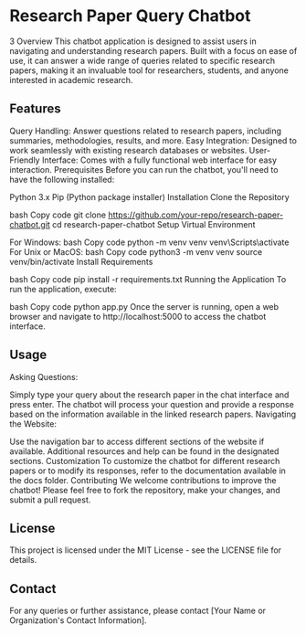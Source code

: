 # Research Paper Query Chatbot
3 Overview
This chatbot application is designed to assist users in navigating and understanding research papers. Built with a focus on ease of use, it can answer a wide range of queries related to specific research papers, making it an invaluable tool for researchers, students, and anyone interested in academic research.

## Features
Query Handling: Answer questions related to research papers, including summaries, methodologies, results, and more.
Easy Integration: Designed to work seamlessly with existing research databases or websites.
User-Friendly Interface: Comes with a fully functional web interface for easy interaction.
Prerequisites
Before you can run the chatbot, you'll need to have the following installed:

Python 3.x
Pip (Python package installer)
Installation
Clone the Repository

bash
Copy code
git clone https://github.com/your-repo/research-paper-chatbot.git
cd research-paper-chatbot
Setup Virtual Environment

For Windows:
bash
Copy code
python -m venv venv
venv\Scripts\activate
For Unix or MacOS:
bash
Copy code
python3 -m venv venv
source venv/bin/activate
Install Requirements

bash
Copy code
pip install -r requirements.txt
Running the Application
To run the application, execute:

bash
Copy code
python app.py
Once the server is running, open a web browser and navigate to http://localhost:5000 to access the chatbot interface.

## Usage
Asking Questions:

Simply type your query about the research paper in the chat interface and press enter.
The chatbot will process your question and provide a response based on the information available in the linked research papers.
Navigating the Website:

Use the navigation bar to access different sections of the website if available.
Additional resources and help can be found in the designated sections.
Customization
To customize the chatbot for different research papers or to modify its responses, refer to the documentation available in the docs folder.
Contributing
We welcome contributions to improve the chatbot! Please feel free to fork the repository, make your changes, and submit a pull request.

## License
This project is licensed under the MIT License - see the LICENSE file for details.

## Contact
For any queries or further assistance, please contact [Your Name or Organization's Contact Information].
